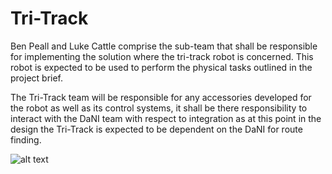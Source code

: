 # Tri-Track
Ben Peall and Luke Cattle comprise the sub-team that shall be responsible for implementing the solution where the tri-track robot is concerned. This robot is expected to be used to perform the physical tasks outlined in the project brief. 

The Tri-Track team will be responsible for any accessories developed for the robot as well as its control systems, it shall be there responsibility to interact with the DaNI team with respect to integration as at this point in the design the Tri-Track is expected to be dependent on the DaNI for route finding.  

![alt text](https://github.com/lboroEESE-16ELD002/I-TriTrack/blob/master/Tri%20Capabilities%20map.JPG)